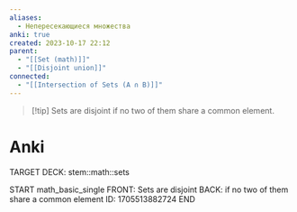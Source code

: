 ```yaml
---
aliases:
  - Непересекающиеся множества
anki: true
created: 2023-10-17 22:12
parent:
  - "[[Set (math)]]"
  - "[[Disjoint union]]"
connected:
  - "[[Intersection of Sets (A ∩ B)]]"
---
```


> [!tip] Sets are disjoint
 if no two of them share a common element.


# Anki
TARGET DECK: stem::math::sets

START
math_basic_single
FRONT: Sets are disjoint
BACK:  if no two of them share a common element
ID: 1705513882724
END











